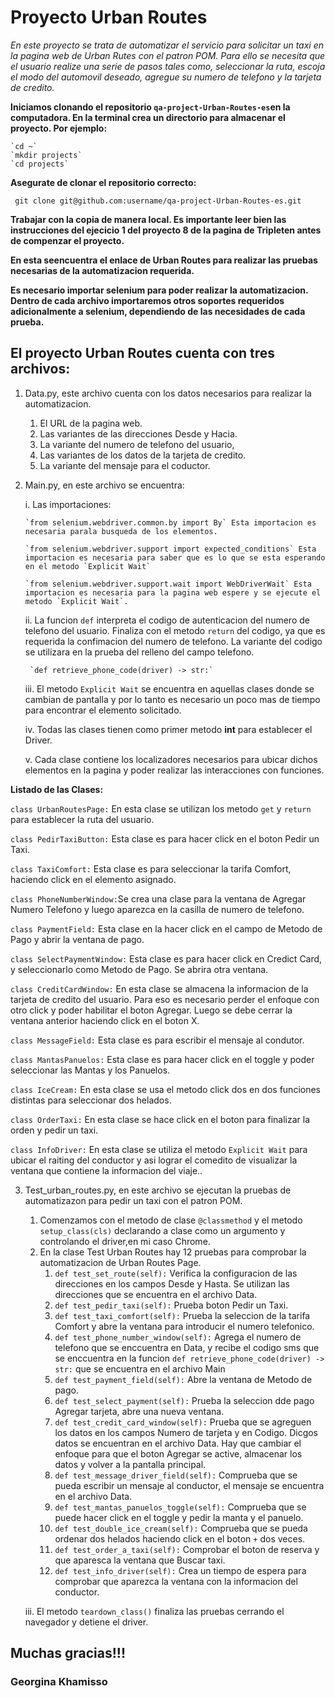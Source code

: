 # Proyecto Urban Routes
  



*En este proyecto se trata de automatizar el servicio para solicitar un taxi en la pagina web de Urban Rutes con el patron POM. Para ello se necesita que el usuario realize una serie de pasos tales como, seleccionar la ruta, escoja el modo del automovil deseado, agregue su numero de telefono y  la tarjeta de credito.*  


**Iniciamos clonando el repositorio `qa-project-Urban-Routes-es`en la computadora. En la terminal crea un directorio para almacenar el proyecto. Por ejemplo:**

    `cd ~`
    `mkdir projects`   
    `cd projects`

**Asegurate de clonar el repositorio correcto:**

` git clone git@github.com:username/qa-project-Urban-Routes-es.git`

**Trabajar con la copia de manera local. Es importante leer bien las instrucciones del ejecicio 1 del proyecto 8 de la pagina de Tripleten antes de compenzar el proyecto.**

**En esta seencuentra el enlace de Urban Routes para realizar las pruebas necesarias de la automatizacion requerida.**

**Es necesario importar selenium para poder realizar la automatizacion. Dentro de cada archivo importaremos otros soportes requeridos adicionalmente a selenium, dependiendo de las necesidades de cada prueba.**

## El proyecto Urban Routes cuenta con tres archivos:

1. Data.py, este archivo cuenta con los datos necesarios para realizar la automatizacion.

    1. El URL de la pagina web.
    2. Las variantes de las direcciones Desde y Hacia.
    3. La variante del numero de telefono del usuario,
    4. Las variantes de los datos de la tarjeta de credito.
    5. La variante del mensaje para el coductor.

2. Main.py, en este archivo se encuentra:

    i. Las importaciones:
    
       `from selenium.webdriver.common.by import By` Esta importacion es necesaria parala busqueda de los elementos.
    
       `from selenium.webdriver.support import expected_conditions` Esta importacion es necesaria para saber que es lo que se esta esperando en el metodo `Explicit Wait`
    
       `from selenium.webdriver.support.wait import WebDriverWait` Esta importacion es necesaria para la pagina web espere y se ejecute el metodo `Explicit Wait`.
    
    ii. La funcion `def` interpreta el codigo de autenticacion del numero de telefono del usuario. Finaliza con el metodo `return` del codigo, ya que  es requerida la confimacion del numero de telefono. La variante del codigo se utilizara en la prueba del relleno del campo telefono.
     
        `def retrieve_phone_code(driver) -> str:`

    iii. El metodo  `Explicit Wait` se encuentra en aquellas clases donde se cambian de pantalla y por lo tanto es necesario un poco mas de tiempo para encontrar el elemento solicitado. 
    
    iv. Todas las clases tienen como primer metodo __int__ para establecer el Driver.

    v. Cada clase contiene los localizadores necesarios para ubicar dichos elementos en la pagina y poder realizar las interacciones con funciones.  
    
**Listado de las Clases:**

`class UrbanRoutesPage:` En esta clase se utilizan los metodo `get` y `return` para establecer la ruta del usuario.
    
`class PedirTaxiButton:` Esta clase es para hacer click en el boton Pedir un Taxi.
    
`class TaxiComfort:` Esta clase es para seleccionar la tarifa Comfort, haciendo click en el elemento asignado.
    
`class PhoneNumberWindow:`Se crea una clase para la ventana de Agregar Numero Telefono y luego aparezca en la casilla de numero de telefono.
    
`class PaymentField:` Esta clase en la hacer click en el campo de Metodo de Pago y abrir la ventana de pago.
    
`class SelectPaymentWindow:` Esta clase es para hacer click en Credict Card, y seleccionarlo como  Metodo de Pago. Se abrira otra ventana.
    
`class CreditCardWindow:` En esta clase se almacena la informacion de la tarjeta de credito del usuario. Para eso es necesario perder el enfoque con otro click y poder habilitar el boton Agregar. Luego se debe cerrar la ventana anterior haciendo click en el boton X. 
    
`class MessageField:` Esta clase es para escribir el mensaje al condutor.
    
`class MantasPanuelos:` Esta clase es para hacer click en el toggle y poder seleccionar las Mantas y los Panuelos.

`class IceCream:` En esta clase se usa el metodo click dos en dos funciones distintas para seleccionar dos helados.
    
`class OrderTaxi:`  En esta clase se hace click  en el boton para finalizar la orden y pedir un taxi.
    
`class InfoDriver:` En esta clase se utiliza el metodo `Explicit Wait` para ubicar el raiting del conductor y asi lograr el comedito de visualizar la ventana que contiene la informacion del viaje.. 

3. Test_urban_routes.py, en este archivo se ejecutan la pruebas de automatizazon para pedir un taxi con el patron POM.
 
     1. Comenzamos con el metodo de clase `@classmethod`  y el metodo `setup_class(cls)` declarando a clase como un argumento y controlando el driver,en mi caso Chrome.
     2. En la clase Test Urban Routes hay 12 pruebas para comprobar la automatizacion de Urban Routes Page.
        1. `def test_set_route(self):`  Verifica la configuracion de las direcciones en los campos Desde y Hasta. Se utilizan las direcciones que se encuentra en el archivo Data.
        2. `def test_pedir_taxi(self):` Prueba boton Pedir un Taxi.
        3. `def test_taxi_comfort(self):` Prueba la seleccion de la tarifa Comfort y abre la ventana para introducir el numero telefonico.
        4. `def test_phone_number_window(self):` Agrega el numero de telefono que se enccuentra en Data, y recibe el codigo sms que se enccuentra en la funcion `def retrieve_phone_code(driver) -> str:` que se encuentra en el  archivo Main
        5. `def test_payment_field(self):` Abre la ventana de Metodo de pago.
        6. `def test_select_payment(self):` Prueba la seleccion dde pago Agregar tarjeta, abre una nueva ventana.
        7. `def test_credit_card_window(self):` Prueba que se agreguen los datos en los campos Numero de tarjeta y en Codigo. Dicgos datos se encuentran en el archivo Data. Hay que cambiar el enfoque para que el boton Agregar se active, almacenar los datos y volver a la pantalla principal.
        8. `def test_message_driver_field(self):` Comprueba que se pueda escribir un mensaje al conductor, el mensaje se encuentra en el archivo Data.
        9. `def test_mantas_panuelos_toggle(self):` Comprueba que se puede hacer click en el toggle y pedir la manta y el panuelo.
        10. `def test_double_ice_cream(self):` Comprueba que se pueda ordenar dos helados haciendo click en el boton `+` dos veces.
        11. `def test_order_a_taxi(self):` Comprobar el boton de reserva y que aparesca la ventana que Buscar taxi.
        12. `def test_info_driver(self):` Crea un tiempo de espera para comprobar que aparezca la ventana con la informacion del conductor.
     
     iii. El metodo `teardown_class()` finaliza las pruebas  cerrando el navegador y detiene el driver.

## Muchas gracias!!!
### Georgina Khamisso
